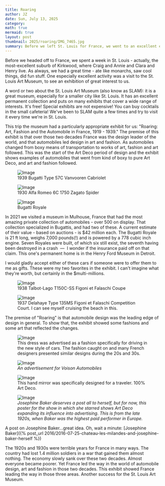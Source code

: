 ```yaml
---
title: Roaring
author: JZ
date: Sun, July 13, 2025
category: 
math: true
mermaid: true
layout: post
thumbnail: 2025/roaring/IMG_7465.jpg
summary: Before we left St. Louis for France, we went to an excellent exhibition at the St. Louis Art Museum, about automobiles, art and fashion in France from 1919 to 1939. The exhibition really got us in the mood for France. Take a look.
---  
```

Before we headed off to France, we spent a week in St. Louis - actually, the most-excellent suburb of Kirkwood, where Craig and Annie and Clara and Henry live. As always, we had a great time - ate like monarchs, saw cool things, did fun stuff. One especially excellent activity was a visit to the St. Louis Art Museum, to see an exhibition of great interest to us.

A word or two about the St. Louis Art Museum (also know as SLAM): it is a great museum, especially for a smaller city like St. Louis. It has an excellent permanent collection and puts on many exhibits that cover a wide range of interests. It's free! Special exhibits are not expensive! You can buy cocktails in the small cafeteria! We've been to SLAM quite a few times and try to visit it every time we're in St. Louis.

This trip the museum had a particularly appropriate exhibit for us: "Roaring: Art, Fashion and the Automobile in France, 1919 - 1939." The premise of this exhibit is that over those two decades France was the design leader of the world, and that automobiles led design in art and fashion. As automobiles changed from boxy means of transportation to works of art, fashion and art followed. This was the start of the Art Deco period of design and the exhibit shows examples of automobiles that went from kind of boxy to pure Art Deco, and art and fashion followed.


<figure>
	<img class='landscape' src="{{ "2025/roaring/DSC05661.jpg" | prepend: site.imageurl | prepend: site.baseurl  }}" alt="Image" />
	<figcaption class='wide'>1939 Bugatti Type 57C Vanvooren Cabriolet</figcaption>
</figure>
<figure>
	<img class='landscape' src="{{ "2025/roaring/DSC05674.jpg" | prepend: site.imageurl | prepend: site.baseurl  }}" alt="Image" />
	<figcaption class='wide'>1930 Alfa Romeo 6C 1750 Zagato Spider</figcaption>
</figure>
<figure>
	<img class='landscape' src="{{ "2025/roaring/DSC05692.jpg" | prepend: site.imageurl | prepend: site.baseurl  }}" alt="Image" />
	<figcaption class='wide'>Bugatti Royale</figcaption>
</figure>
In 2021 we visited a museum in Mulhouse, France that had the most amazing private collection of automobiles - over 500 on display. That collection specialized in Bugattis, and had two of these. A current estimate of their value - based on auctions - is $42 million each. The Bugatti Royale is 21 ft long, weighs 7,000 pounds(!) and is powered by a 778 cubic inch engine. Seven Royales were built, of which six still exist, the seventh having been destroyed in a crash &nbsp;&mdash;&nbsp; I wonder if the insurance paid off on that claim. This one's permanent home is in the Henry Ford Museum in Detroit.

I would gladly accept either of these cars if someone were to offer them to me as gifts. These were my two favorites in the exhibit. I can't imagine what they're worth, but certainly in the $multi-millions.
<figure>
	<img class='landscape' src="{{ "2025/roaring/IMG_7465.jpg" | prepend: site.imageurl | prepend: site.baseurl  }}" alt="Image" />
	<figcaption class='wide'>1938 Talbot-Lago T150C-SS Figoni et Falaschi Coupe</figcaption>
</figure>
<figure>
	<img class='landscape' src="{{ "2025/roaring/roaring1.png" | prepend: site.imageurl | prepend: site.baseurl  }}" alt="Image" />
	<figcaption class='wide'>1937 Delahaye Type 135MS Figoni et Falaschi Competition Court. I can see myself cruising the beach in this.</figcaption>
</figure>
The premise of "Roaring" is that automobile design was the leading edge of design in general. To show that, the exhibit showed some fashions and some art that reflected the changes.
<figure>
	<img class='portrait' src="{{ "2025/roaring/DSC05706.jpg" | prepend: site.imageurl | prepend: site.baseurl  }}" alt="Image" />
	<figcaption class='wide'>This dress was advertised as a fashion specifically for driving in the new style of cars. The fashion caught on and many French designers presented similar designs during the 20s and 30s.</figcaption>
</figure>
<figure >
	<img class='portrait' src="{{ "2025/roaring/DSC05689.jpg" | prepend: site.imageurl | prepend: site.baseurl  }}" alt="Image" />
	<figcaption class='center'><em>An advertisement for Voison Automobiles</em></figcaption>
</figure>
<figure>
	<img class='landscape' src="{{ "2025/roaring/DSC05699.jpg" | prepend: site.imageurl | prepend: site.baseurl  }}" alt="Image" />
	<figcaption class='wide'>This hand mirror was specifically designed for a traveler. 100% Art Deco.</figcaption>
</figure>
<figure >
	<img class='portrait' src="{{ "2025/roaring/DSC05714.jpg" | prepend: site.imageurl | prepend: site.baseurl  }}" alt="Image" />
	<figcaption class='wide'><em>Josephine Baker deserves a post all to herself, but for now, this poster for the show in which she starred shows Art Deco expanding its influence into advertising. This is from the late 1920s, when Baker was the highest paid performer in Europe.</em></figcaption>
</figure>
A post on Josephine Baker...great idea. Oh, wait a minute: [Josephine Baker]({% post_url 2016/2016-07-25-chateau-les-milandes-and-josephine-baker-herself %})
	

The 1920s and 1930s were terrible years for France in many ways. The country had lost 1.4 million soldiers in a war that gained them almost nothing. The economy slowly sank over these two decades. Almost everyone became poorer. Yet France led the way in the world of automobile design, art and fashion in those two decades. This exhibit showed France leading the way in those three areas. Another success for the St. Louis Art Museum.